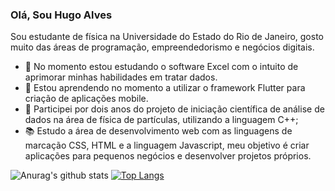 ### Olá, Sou Hugo Alves 

Sou estudante de física na Universidade do Estado do Rio de Janeiro, gosto muito das áreas de programação, empreendedorismo e negócios digitais.

- 🔭 No momento estou estudando o software Excel com o intuito de aprimorar minhas habilidades em tratar dados.
- 🌱 Estou aprendendo no momento a utilizar o framework Flutter para criação de aplicações mobile.
- :pencil: Participei por dois anos do projeto de iniciação científica de análise de dados na área de física de partículas, utilizando a linguagem C++;
- :books:  Estudo a área de desenvolvimento web com as linguagens de marcação CSS, HTML e a linguagem Javascript, meu objetivo é criar aplicações para pequenos negócios e desenvolver projetos próprios. 


![Anurag's github stats](https://github-readme-stats.vercel.app/api?username=Hugox96&theme=github_dark&_icons=true)
[![Top Langs](https://github-readme-stats.vercel.app/api/top-langs/?username=anuraghazra&layout=compact)](https://github.com/anuraghazra/github-readme-stats)
